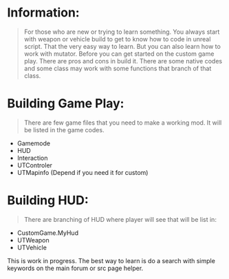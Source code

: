 # Information: #
> For those who are new or trying to learn something. You always start with weapon or vehicle build to get to know how to code in unreal script. That the very easy way to learn. But you can also learn how to work with mutator. Before you can get started on the custom game play. There are pros and cons in build it. There are some native codes and some class may work with some functions that branch of that class.

# Building Game Play: #
> There are few game files that you need to make a working mod. It will be listed in the game codes.

  * Gamemode
  * HUD
  * Interaction
  * UTControler
  * UTMapinfo (Depend if you need it for custom)

# Building HUD: #
> There are branching of HUD where player will see that will be list in:

  * CustomGame.MyHud
  * UTWeapon
  * UTVehicle


This is work in progress. The best way to learn is do a search with simple keywords on the main forum or src page helper.